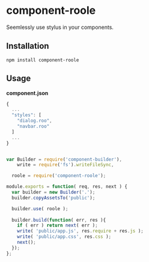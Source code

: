 # component-roole

Seemlessly use stylus in your components.

## Installation
```
npm install component-roole
```

## Usage

**component.json**
```javascript
{
  ...
  "styles": [
    "dialog.roo",
    "navbar.roo"
  ]
  ...
}
```

```javascript

var Builder = require('component-builder'),
    write = require('fs').writeFileSync,

  roole = require('component-roole');

module.exports = function( req, res, next ) {
  var builder = new Builder('.');
  builder.copyAssetsTo('public');

  builder.use( roole );
  
  builder.build(function( err, res ){
    if ( err ) return next( err );
    write( 'public/app.js', res.require + res.js );
    write( 'public/app.css', res.css );
    next();
  });
};
```
